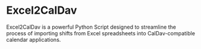 # Excel2CalDav
Excel2CalDav is a powerful Python Script designed to streamline the process of importing shifts from Excel spreadsheets into CalDav-compatible calendar applications.
